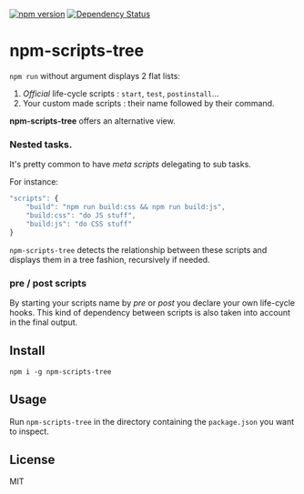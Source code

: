 [![npm version](https://badge.fury.io/js/npm-scripts-tree.svg)](http://badge.fury.io/js/npm-scripts-tree)
[![Dependency Status](https://david-dm.org/byteclubfr/npm-scripts-tree.png)](https://david-dm.org/byteclubfr/npm-scripts-tree)

# npm-scripts-tree

`npm run` without argument displays 2 flat lists:

  1. *Official* life-cycle scripts : `start`, `test`, `postinstall`…
  2. Your custom made scripts : their name followed by their command.

**npm-scripts-tree** offers an alternative view.

### Nested tasks.

It's pretty common to have *meta scripts* delegating to sub tasks.

For instance:

```js
"scripts": {
	"build": "npm run build:css && npm run build:js",
	"build:css": "do JS stuff",
	"build:js": "do CSS stuff"
}
```

`npm-scripts-tree` detects the relationship between these scripts and displays them in a tree fashion, recursively if needed.

### pre / post scripts

By starting your scripts name by *pre* or *post* you declare your own life-cycle hooks. This kind of dependency between scripts is also taken into account in the final output.

## Install

`npm i -g npm-scripts-tree`

## Usage

Run `npm-scripts-tree` in the directory containing the `package.json` you want to inspect.

## License

MIT

